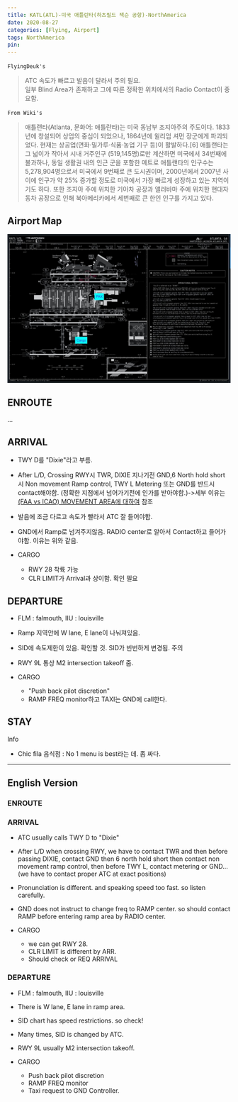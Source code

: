 ```yaml
---
title: KATL(ATL)-미국 애틀란타(하츠필드 잭슨 공항)-NorthAmerica
date: 2020-08-27
categories: [Flying, Airport]
tags: NorthAmerica
pin:
---
```

`FlyingDeuk's`
>ATC 속도가 빠르고 발음이 달라서 주의 필요. <br>
일부 Blind Area가 존재하고 그에 따른 정확한 위치에서의 Radio Contact이 중요함.

`From Wiki's`
>애틀랜타(Atlanta, 문화어: 애틀란타)는 미국 동남부 조지아주의 주도이다. 1833년에 창설되어 상업의 중심이 되었으나, 1864년에 윌리엄 셔먼 장군에게 파괴되었다. 현재는 상공업(면화·밀가루·식품·농업 기구 등)이 활발하다.[6] 애틀랜타는 그 넓이가 작아서 시내 거주인구 (519,145명)로만 계산하면 미국에서 34번째에 불과하나, 동일 생활권 내의 인근 군을 포함한 메트로 애틀랜타의 인구수는 5,278,904명으로서 미국에서 9번째로 큰 도시권이며, 2000년에서 2007년 사이에 인구가 약 25% 증가할 정도로 미국에서 가장 빠르게 성장하고 있는 지역이기도 하다. 또한 조지아 주에 위치한 기아차 공장과 앨러바마 주에 위치한 현대자동차 공장으로 인해 북아메리카에서 세번째로 큰 한인 인구를 가지고 있다.

## Airport Map
![atl](/img/flying/airport/atl_ap.jpg)

## ENROUTE
...

## ARRIVAL
- TWY D를 "Dixie"라고 부름.
- After L/D, Crossing RWY시 TWR, DIXIE 지나기전 GND,6 North hold short시 Non movement Ramp control, TWY L Metering 또는 GND를 반드시 contact해야함. (정확한 지점에서 넘어가기전에 인가를 받아야함.)->세부 이유는 [(FAA vs ICAO) MOVEMENT AREA에 대하여](/posts/movement/) 참조
- 발음에 조금 다르고 속도가 빨라서 ATC 잘 들어야함.
- GND에서 Ramp로 넘겨주지않음. RADIO center로 알아서 Contact하고 들어가야함. 이유는 위와 같음.

- CARGO
  - RWY 28 착륙 가능
  - CLR LIMIT가 Arrival과 상이함. 확인 필요

## DEPARTURE
- FLM : falmouth, IIU : louisville
- Ramp 지역안에 W lane, E lane이 나눠져있음.
- SID에 속도제한이 있음. 확인할 것. SID가 빈번하게 변경됨. 주의
- RWY 9L 통상 M2 intersection takeoff 줌.

- CARGO
  - "Push back pilot discretion"
  - RAMP FREQ monitor하고 TAXI는 GND에 call한다.

## STAY

Info
- Chic fila 음식점 : No 1 menu is best라는 데. 좀 짜다.

------------
## English Version

### ENROUTE


### ARRIVAL
- ATC usually calls TWY D to "Dixie"
- After L/D when crossing RWY, we have to contact TWR and then
 before passing DIXIE, contact GND then
 6 north hold short then contact non movement ramp control, then
 before TWY L, contact metering or GND...
 (we have to contact proper ATC at exact positions)
- Pronunciation is different. and speaking speed too fast. so listen carefully.
- GND does not instruct to change freq to RAMP center. so should contact RAMP before entering ramp area by RADIO center.

- CARGO
  - we can get RWY 28.<br>
  - CLR LIMIT is different by ARR.<br>
  - Should check or REQ ARRIVAL




### DEPARTURE
- FLM : falmouth, IIU : louisville
- There is W lane, E lane in ramp area.
- SID chart has speed restrictions. so check!
- Many times, SID is changed by ATC.
- RWY 9L usually M2 intersection takeoff.

- CARGO
  - Push back pilot discretion <br>
  - RAMP FREQ monitor<br>
  - Taxi request to GND Controller.
